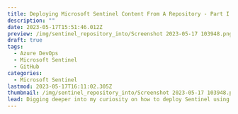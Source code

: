 ```yaml
---
title: Deploying Microsoft Sentinel Content From A Repository - Part I The Repository
description: ""
date: 2023-05-17T15:51:46.012Z
preview: /img/sentinel_repository_into/Screenshot 2023-05-17 103948.png
draft: true
tags:
  - Azure DevOps
  - Microsoft Sentinel
  - GitHub
categories:
  - Microsoft Sentinel
lastmod: 2023-05-17T16:11:02.305Z
thumbnail: /img/sentinel_repository_into/Screenshot 2023-05-17 103948.png
lead: Digging deeper into my curiosity on how to deploy Sentinel using ADO or GitHub
---
```

